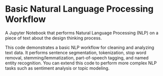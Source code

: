 # Basic Natural Language Processing Workflow

A Jupyter Notebook that performs Natural Language Processing (NLP) on a piece of text about the design thinking process. 

This code demonstrates a basic NLP workflow for cleaning and analyzing text data. It performs sentence segmentation, tokenization, stop word removal, stemming/lemmatization, part-of-speech tagging, and named entity recognition. 
You can extend this code to perform more complex NLP tasks such as sentiment analysis or topic modeling.
